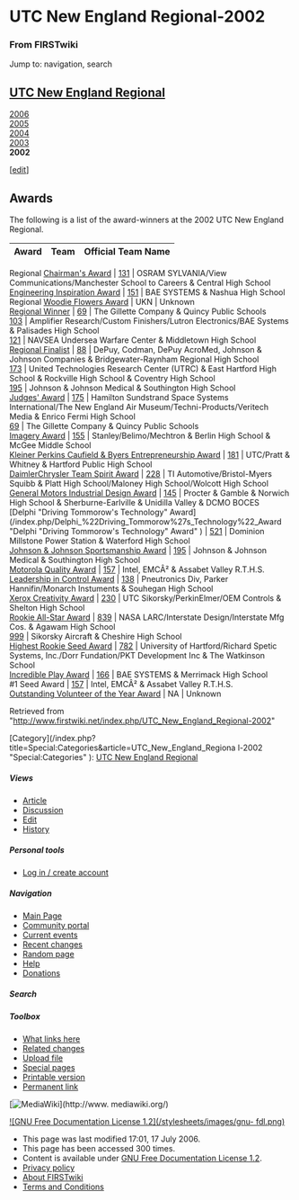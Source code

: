# UTC New England Regional-2002

### From FIRSTwiki

Jump to: navigation, search

[UTC New England Regional](/index.php/UTC_New_England_Regional "UTC New
England Regional" )  
---  
[2006](/index.php/UTC_New_England_Regional-2006 "UTC New England
Regional-2006" )  
[2005](/index.php/UTC_New_England_Regional-2005 "UTC New England
Regional-2005" )  
[2004](/index.php/UTC_New_England_Regional-2004 "UTC New England
Regional-2004" )  
[2003](/index.php/UTC_New_England_Regional-2003 "UTC New England
Regional-2003" )  
**2002**  
  
  

  

  

  

  

  

  

  

[[edit](/index.php?title=UTC_New_England_Regional-2002&action=edit&section=1
"Edit section: Awards" )]

## Awards

The following is a list of the award-winners at the 2002 UTC New England
Regional.

Award |  Team |  Official Team Name  
---|---|---  
Regional [Chairman's Award](/index.php/Chairman%27s_Award "Chairman's Award" )
| [131](/index.php/131 "131" ) |  OSRAM SYLVANIA/View
Communications/Manchester School to Careers &amp; Central High School  
[Engineering Inspiration Award](/index.php/Engineering_Inspiration_Award
"Engineering Inspiration Award" ) | [151](/index.php/151 "151" ) |  BAE
SYSTEMS &amp; Nashua High School  
Regional [Woodie Flowers Award](/index.php/Woodie_Flowers_Award "Woodie
Flowers Award" ) | UKN |  Unknown  
[Regional Winner](/index.php/Regional_Winner "Regional Winner" ) |
[69](/index.php/69 "69" ) |  The Gillette Company &amp; Quincy Public Schools  
[103](/index.php/103 "103" ) |  Amplifier Research/Custom Finishers/Lutron
Electronics/BAE Systems &amp; Palisades High School  
[121](/index.php/121 "121" ) |  NAVSEA Undersea Warfare Center &amp;
Middletown High School  
[Regional Finalist](/index.php/Regional_Finalist "Regional Finalist" ) |
[88](/index.php/88 "88" ) |  DePuy, Codman, DePuy AcroMed, Johnson &amp;
Johnson Companies &amp; Bridgewater-Raynham Regional High School  
[173](/index.php/173 "173" ) |  United Technologies Research Center (UTRC)
&amp; East Hartford High School &amp; Rockville High School &amp; Coventry
High School  
[195](/index.php/195 "195" ) |  Johnson &amp; Johnson Medical &amp;
Southington High School  
[Judges' Award](/index.php/Judges%27_Award "Judges' Award" ) |
[175](/index.php/175 "175" ) |  Hamilton Sundstrand Space Systems
International/The New England Air Museum/Techni-Products/Veritech Media &amp;
Enrico Fermi High School  
[69](/index.php/69 "69" ) |  The Gillette Company &amp; Quincy Public Schools  
[Imagery Award](/index.php/Imagery_Award "Imagery Award" ) |
[155](/index.php/155 "155" ) |  Stanley/Belimo/Mechtron &amp; Berlin High
School &amp; McGee Middle School  
[Kleiner Perkins Caufield &amp; Byers Entrepreneurship
Award](/index.php/Kleiner_Perkins_Caufield_%26_Byers_Entrepreneurship_Award
"Kleiner Perkins Caufield & Byers Entrepreneurship Award" ) |
[181](/index.php/181 "181" ) |  UTC/Pratt &amp; Whitney &amp; Hartford Public
High School  
[DaimlerChrysler Team Spirit
Award](/index.php/DaimlerChrysler_Team_Spirit_Award "DaimlerChrysler Team
Spirit Award" ) | [228](/index.php/228 "228" ) |  TI Automotive/Bristol-Myers
Squibb &amp; Platt High School/Maloney High School/Wolcott High School  
[General Motors Industrial Design
Award](/index.php/General_Motors_Industrial_Design_Award "General Motors
Industrial Design Award" ) | [145](/index.php/145 "145" ) |  Procter &amp;
Gamble &amp; Norwich High School &amp; Sherburne-Earlville &amp; Unidilla
Valley &amp; DCMO BOCES  
[Delphi "Driving Tommorow's Technology"
Award](/index.php/Delphi_%22Driving_Tommorow%27s_Technology%22_Award "Delphi
"Driving Tommorow's Technology" Award" ) | [521](/index.php/521 "521" ) |
Dominion Millstone Power Station &amp; Waterford High School  
[Johnson &amp; Johnson Sportsmanship
Award](/index.php/Johnson_%26_Johnson_Sportsmanship_Award "Johnson & Johnson
Sportsmanship Award" ) | [195](/index.php/195 "195" ) |  Johnson &amp; Johnson
Medical &amp; Southington High School  
[Motorola Quality Award](/index.php/Motorola_Quality_Award "Motorola Quality
Award" ) | [157](/index.php/157 "157" ) |  Intel, EMCÂ² &amp; Assabet Valley
R.T.H.S.  
[Leadership in Control Award](/index.php/Leadership_in_Control_Award
"Leadership in Control Award" ) | [138](/index.php/138 "138" ) |  Pneutronics
Div, Parker Hannifin/Monarch Instuments &amp; Souhegan High School  
[Xerox Creativity Award](/index.php/Xerox_Creativity_Award "Xerox Creativity
Award" ) | [230](/index.php/230 "230" ) |  UTC Sikorsky/PerkinElmer/OEM
Controls &amp; Shelton High School  
[Rookie All-Star Award](/index.php/Rookie_All-Star_Award "Rookie All-Star
Award" ) | [839](/index.php/839 "839" ) |  NASA LARC/Interstate
Design/Interstate Mfg Cos. &amp; Agawam High School  
[999](/index.php/999 "999" ) |  Sikorsky Aircraft &amp; Cheshire High School  
[Highest Rookie Seed Award](/index.php/Highest_Rookie_Seed_Award "Highest
Rookie Seed Award" ) | [782](/index.php/782 "782" ) |  University of
Hartford/Richard Spetic Systems, Inc./Dorr Fundation/PKT Development Inc &amp;
The Watkinson School  
[Incredible Play Award](/index.php?title=Incredible_Play_Award&action=edit
"Incredible Play Award" ) | [166](/index.php/166 "166" ) |  BAE SYSTEMS &amp;
Merrimack High School  
#1 Seed Award | [157](/index.php/157 "157" ) |  Intel, EMCÂ² &amp; Assabet
Valley R.T.H.S.  
[Outstanding Volunteer of the Year
Award](/index.php/Outstanding_Volunteer_of_the_Year_Award "Outstanding
Volunteer of the Year Award" ) | NA |  Unknown  
  
Retrieved from
"<http://www.firstwiki.net/index.php/UTC_New_England_Regional-2002>"

[Category](/index.php?title=Special:Categories&article=UTC_New_England_Regiona
l-2002 "Special:Categories" ): [UTC New England
Regional](/index.php/Category:UTC_New_England_Regional "Category:UTC New
England Regional" )

##### Views

  * [Article](/index.php/UTC_New_England_Regional-2002)
  * [Discussion](/index.php?title=Talk:UTC_New_England_Regional-2002&action=edit)
  * [Edit](/index.php?title=UTC_New_England_Regional-2002&action=edit)
  * [History](/index.php?title=UTC_New_England_Regional-2002&action=history)

##### Personal tools

  * [Log in / create account](/index.php?title=Special:Userlogin&returnto=UTC_New_England_Regional-2002)

[](/index.php/Main_Page "Main Page" )

##### Navigation

  * [Main Page](/index.php/Main_Page)
  * [Community portal](/index.php/FIRSTwiki:Community_portal)
  * [Current events](/index.php/Current_events)
  * [Recent changes](/index.php/Special:Recentchanges)
  * [Random page](/index.php/Special:Random)
  * [Help](/index.php/Help:Contents)
  * [Donations](/index.php/FIRSTwiki:Site_support)

##### Search



##### Toolbox

  * [What links here](/index.php/Special:Whatlinkshere/UTC_New_England_Regional-2002)
  * [Related changes](/index.php/Special:Recentchangeslinked/UTC_New_England_Regional-2002)
  * [Upload file](/index.php/Special:Upload)
  * [Special pages](/index.php/Special:Specialpages)
  * [Printable version](/index.php?title=UTC_New_England_Regional-2002&printable=yes)
  * [Permanent link](/index.php?title=UTC_New_England_Regional-2002&oldid=48991)

[![MediaWiki](/skins/common/images/poweredby_mediawiki_88x31.png)](http://www.
mediawiki.org/)

[![GNU Free Documentation License 1.2](/stylesheets/images/gnu-
fdl.png)](http://www.gnu.org/copyleft/fdl.html)

  * This page was last modified 17:01, 17 July 2006.
  * This page has been accessed 300 times.
  * Content is available under [GNU Free Documentation License 1.2](http://www.gnu.org/copyleft/fdl.html "http://www.gnu.org/copyleft/fdl.html" ).
  * [Privacy policy](/index.php/FIRSTwiki:Privacy_policy "FIRSTwiki:Privacy policy" )
  * [About FIRSTwiki](/index.php/FIRSTwiki:About "FIRSTwiki:About" )
  * [Terms and Conditions](/index.php/FIRSTwiki:Terms_and_conditions "FIRSTwiki:Terms and conditions" )


